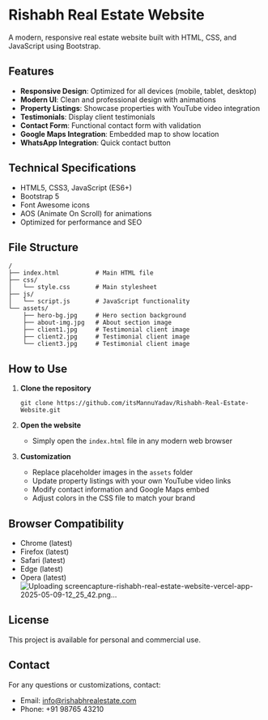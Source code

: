 # Rishabh Real Estate Website

A modern, responsive real estate website built with HTML, CSS, and JavaScript using Bootstrap.

## Features

- **Responsive Design**: Optimized for all devices (mobile, tablet, desktop)
- **Modern UI**: Clean and professional design with animations
- **Property Listings**: Showcase properties with YouTube video integration
- **Testimonials**: Display client testimonials
- **Contact Form**: Functional contact form with validation
- **Google Maps Integration**: Embedded map to show location
- **WhatsApp Integration**: Quick contact button

## Technical Specifications

- HTML5, CSS3, JavaScript (ES6+)
- Bootstrap 5
- Font Awesome icons
- AOS (Animate On Scroll) for animations
- Optimized for performance and SEO

## File Structure

```
/
├── index.html          # Main HTML file
├── css/
│   └── style.css       # Main stylesheet
├── js/
│   └── script.js       # JavaScript functionality
└── assets/
    ├── hero-bg.jpg     # Hero section background
    ├── about-img.jpg   # About section image
    ├── client1.jpg     # Testimonial client image
    ├── client2.jpg     # Testimonial client image
    └── client3.jpg     # Testimonial client image
```

## How to Use

1. **Clone the repository**
   ```
   git clone https://github.com/itsMannuYadav/Rishabh-Real-Estate-Website.git
   ```

2. **Open the website**
   - Simply open the `index.html` file in any modern web browser

3. **Customization**
   - Replace placeholder images in the `assets` folder
   - Update property listings with your own YouTube video links
   - Modify contact information and Google Maps embed
   - Adjust colors in the CSS file to match your brand

## Browser Compatibility

- Chrome (latest)
- Firefox (latest)
- Safari (latest)
- Edge (latest)
- Opera (latest)![Uploading screencapture-rishabh-real-estate-website-vercel-app-2025-05-09-12_25_42.png…]()


## License

This project is available for personal and commercial use.

## Contact

For any questions or customizations, contact:
- Email: info@rishabhrealestate.com
- Phone: +91 98765 43210 
